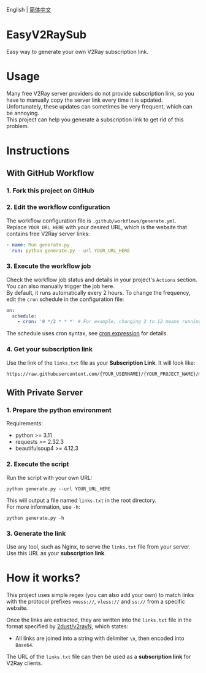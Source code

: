 English | [简体中文](README_CN.md)

# EasyV2RaySub

Easy way to generate your own V2Ray subscription link.

# Usage

Many free V2Ray server providers do not provide subscription link, so you have to manually copy the server link every
time it is updated. Unfortunately, these updates can sometimes be very frequent, which can be annoying.\
This project can help you generate a subscription link to get rid of this problem.

# Instructions

## With GitHub Workflow

### 1. Fork this project on GitHub

### 2. Edit the workflow configuration

The workflow configuration file is `.github/workflows/generate.yml`.\
Replace `YOUR_URL_HERE` with your desired URL, which is the website that contains free V2Ray server links:

```yaml
- name: Run generate.py
  run: python generate.py --url YOUR_URL_HERE
```

### 3. Execute the workflow job

Check the workflow job status and details in your project's `Actions` section. You can also manually trigger the job
here.\
By default, it runs automatically every 2 hours. To change the frequency, edit the `cron` schedule in the configuration
file:

```yaml
on:
  schedule:
    - cron: '0 */2 * * *' # For example, changing 2 to 12 means running the workflow job every 12 hours.
```

The schedule uses cron syntax, see [cron expression](https://en.wikipedia.org/wiki/Cron#Cron_expression) for details.

### 4. Get your subscription link

Use the link of the `links.txt` file as your **Subscription Link**. It will look like:

```text
https://raw.githubusercontent.com/{YOUR_USERNAME}/{YOUR_PROJECT_NAME}/main/links.txt
```

## With Private Server

### 1. Prepare the python environment

Requirements:

- python >= 3.11
- requests >= 2.32.3
- beautifulsoup4 >= 4.12.3

### 2. Execute the script

Run the script with your own URL:

```shell
python generate.py --url YOUR_URL_HERE
```

This will output a file named `links.txt` in the root directory.\
For more information, use `-h`:

```shell
python generate.py -h
```

### 3. Generate the link

Use any tool, such as Nginx, to serve the `links.txt` file from your server. Use this URL as your **subscription
link**.

# How it works?

This project uses simple regex (you can also add your own) to match links with the protocol
prefixes `vmess://`, `vless://` and `ss://` from a specific website.

Once the links are extracted, they are written into the `links.txt` file in the format specified
by [2dust/v2rayN](https://github.com/2dust/v2rayN/wiki/%E8%AE%A2%E9%98%85%E5%8A%9F%E8%83%BD%E8%AF%B4%E6%98%8E), which
states:

- All links are joined into a string with delimiter `\n`, then encoded into `Base64`.

The URL of the `links.txt` file can then be used as a **subscription link** for V2Ray clients.